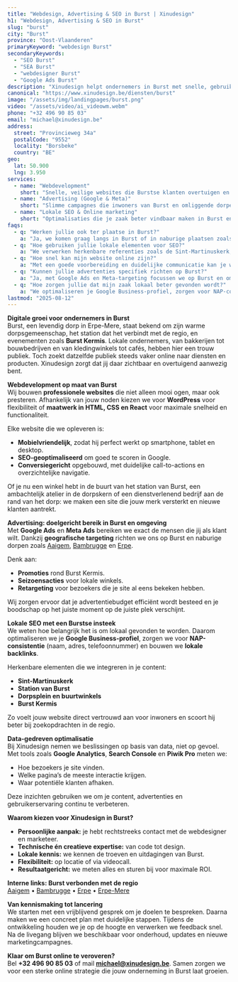 ```yaml
---
title: "Webdesign, Advertising & SEO in Burst | Xinudesign"
h1: "Webdesign, Advertising & SEO in Burst"
slug: "burst"
city: "Burst"
province: "Oost-Vlaanderen"
primaryKeyword: "webdesign Burst"
secondaryKeywords:
  - "SEO Burst"
  - "SEA Burst"
  - "webdesigner Burst"
  - "Google Ads Burst"
description: "Xinudesign helpt ondernemers in Burst met snelle, gebruiksvriendelijke websites, doelgerichte advertenties en lokale SEO die inspeelt op de troeven van het dorp."
canonical: "https://www.xinudesign.be/diensten/burst"
image: "/assets/img/landingpages/burst.png"
video: "/assets/video/ai_videowm.webm"
phone: "+32 496 90 85 03"
email: "michael@xinudesign.be"
address:
  street: "Provincieweg 34a"
  postalCode: "9552"
  locality: "Borsbeke"
  country: "BE"
geo:
  lat: 50.900
  lng: 3.950
services:
  - name: "Webdevelopment"
    short: "Snelle, veilige websites die Burstse klanten overtuigen en converteren."
  - name: "Advertising (Google & Meta)"
    short: "Slimme campagnes die inwoners van Burst en omliggende dorpen gericht bereiken."
  - name: "Lokale SEO & Online marketing"
    short: "Optimalisaties die je zaak beter vindbaar maken in Burst en omgeving."
faqs:
  - q: "Werken jullie ook ter plaatse in Burst?"
    a: "Ja, we komen graag langs in Burst of in naburige plaatsen zoals [Aaigem](/diensten/aaigem), [Bambrugge](/diensten/bambrugge) en [Erpe](/diensten/erpe)."
  - q: "Hoe gebruiken jullie lokale elementen voor SEO?"
    a: "We verwerken herkenbare referenties zoals de Sint-Martinuskerk, het station van Burst en evenementen zoals Burst Kermis in teksten, meta-data en visuals."
  - q: "Hoe snel kan mijn website online zijn?"
    a: "Met een goede voorbereiding en duidelijke communicatie kan je website doorgaans binnen 2 tot 4 weken live gaan."
  - q: "Kunnen jullie advertenties specifiek richten op Burst?"
    a: "Ja, met Google Ads en Meta-targeting focussen we op Burst en omliggende regio’s."
  - q: "Hoe zorgen jullie dat mijn zaak lokaal beter gevonden wordt?"
    a: "We optimaliseren je Google Business-profiel, zorgen voor NAP-consistentie en bouwen lokale backlinks rond zoekwoorden zoals 'webdesigner Burst'."
lastmod: "2025-08-12"
---
```


**Digitale groei voor ondernemers in Burst**  
Burst, een levendig dorp in Erpe-Mere, staat bekend om zijn warme dorpsgemeenschap, het station dat het verbindt met de regio, en evenementen zoals **Burst Kermis**. Lokale ondernemers, van bakkerijen tot bouwbedrijven en van kledingwinkels tot cafés, hebben hier een trouw publiek. Toch zoekt datzelfde publiek steeds vaker online naar diensten en producten. Xinudesign zorgt dat jij daar zichtbaar en overtuigend aanwezig bent.

**Webdevelopment op maat van Burst**  
Wij bouwen **professionele websites** die niet alleen mooi ogen, maar ook presteren. Afhankelijk van jouw noden kiezen we voor **WordPress** voor flexibiliteit of **maatwerk in HTML, CSS en React** voor maximale snelheid en functionaliteit.

Elke website die we opleveren is:

- **Mobielvriendelijk**, zodat hij perfect werkt op smartphone, tablet en desktop.
- **SEO-geoptimaliseerd** om goed te scoren in Google.
- **Conversiegericht** opgebouwd, met duidelijke call-to-actions en overzichtelijke navigatie.

Of je nu een winkel hebt in de buurt van het station van Burst, een ambachtelijk atelier in de dorpskern of een dienstverlenend bedrijf aan de rand van het dorp: we maken een site die jouw merk versterkt en nieuwe klanten aantrekt.

**Advertising: doelgericht bereik in Burst en omgeving**  
Met **Google Ads** en **Meta Ads** bereiken we exact de mensen die jij als klant wilt. Dankzij **geografische targeting** richten we ons op Burst en naburige dorpen zoals [Aaigem](/diensten/aaigem), [Bambrugge](/diensten/bambrugge) en [Erpe](/diensten/erpe).

Denk aan:

- **Promoties** rond Burst Kermis.
- **Seizoensacties** voor lokale winkels.
- **Retargeting** voor bezoekers die je site al eens bekeken hebben.

Wij zorgen ervoor dat je advertentiebudget efficiënt wordt besteed en je boodschap op het juiste moment op de juiste plek verschijnt.

**Lokale SEO met een Burstse insteek**  
We weten hoe belangrijk het is om lokaal gevonden te worden. Daarom optimaliseren we je **Google Business-profiel**, zorgen we voor **NAP-consistentie** (naam, adres, telefoonnummer) en bouwen we **lokale backlinks**.

Herkenbare elementen die we integreren in je content:

- **Sint-Martinuskerk**
- **Station van Burst**
- **Dorpsplein en buurtwinkels**
- **Burst Kermis**

Zo voelt jouw website direct vertrouwd aan voor inwoners en scoort hij beter bij zoekopdrachten in de regio.

**Data-gedreven optimalisatie**  
Bij Xinudesign nemen we beslissingen op basis van data, niet op gevoel. Met tools zoals **Google Analytics**, **Search Console** en **Piwik Pro** meten we:

- Hoe bezoekers je site vinden.
- Welke pagina’s de meeste interactie krijgen.
- Waar potentiële klanten afhaken.

Deze inzichten gebruiken we om je content, advertenties en gebruikerservaring continu te verbeteren.

**Waarom kiezen voor Xinudesign in Burst?**

- **Persoonlijke aanpak:** je hebt rechtstreeks contact met de webdesigner en marketeer.
- **Technische én creatieve expertise:** van code tot design.
- **Lokale kennis:** we kennen de troeven en uitdagingen van Burst.
- **Flexibiliteit:** op locatie of via videocall.
- **Resultaatgericht:** we meten alles en sturen bij voor maximale ROI.

**Interne links: Burst verbonden met de regio**  
[Aaigem](/diensten/aaigem) • [Bambrugge](/diensten/bambrugge) • [Erpe](/diensten/erpe) • [Erpe-Mere](/diensten/erpe-mere)

**Van kennismaking tot lancering**  
We starten met een vrijblijvend gesprek om je doelen te bespreken. Daarna maken we een concreet plan met duidelijke stappen. Tijdens de ontwikkeling houden we je op de hoogte en verwerken we feedback snel. Na de livegang blijven we beschikbaar voor onderhoud, updates en nieuwe marketingcampagnes.

**Klaar om Burst online te veroveren?**  
Bel **+32 496 90 85 03** of mail **[michael@xinudesign.be](mailto:michael@xinudesign.be)**. Samen zorgen we voor een sterke online strategie die jouw onderneming in Burst laat groeien.
